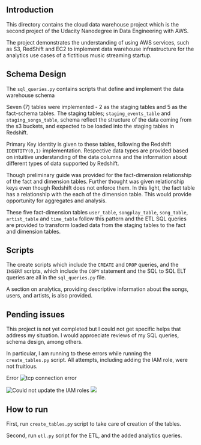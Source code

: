 ## Introduction

This directory contains the cloud data warehouse project which is the second project of the Udacity Nanodegree in Data Engineering with AWS.

The project demonstrates the understanding of using AWS services, such as S3, RedShift and EC2 to implement data warehouse infrastructure for the analytics use cases of a fictitious music streaming startup.

## Schema Design

The `sql_queries.py` contains scripts that define and implement the data warehouse schema

Seven (7) tables were implemented - 2 as the staging tables and 5 as the fact-schema tables. The staging tables; `staging_events_table` and `staging_songs_table`, schema reflect the structure of the data coming from the s3 buckets, and expected to be loaded into the staging tables in Redshift.

Primary Key identity is given to these tables, following the Redshift `IDENTITY(0,1)` implementation. Respective data types are provided based on intuitive understanding of the data columns and the information about different types of data supported by Redshift. 

Though preliminary guide was provided for the fact-dimension relationship of the fact and dimension tables. Further thought was given relationship keys even though Redshift does not enforce them. In this light, the fact table has a relationship with the each of the dimension table. This would provide opportunity for aggregates and analysis. 

These five fact-dimension tables `user_table`, `songplay_table`, `song_table`, `artist_table` and `time_table` follow this pattern and the ETL SQL queries are provided to transform loaded data from the staging tables to the fact and dimension tables.

## Scripts

The create scripts which include the `CREATE` and `DROP` queries, and the `INSERT` scripts, which include the `COPY` statement and the SQL to SQL ELT queries are all in the `sql_queries.py` file. 

A section on analytics, providing descriptive information about the songs, users, and artists, is also provided. 

## Pending issues

This project is not yet completed but I could not get specific helps that address my situation. I would approeciate reviews of my SQL queries, schema design, among others.

In particular, I am running to these errors while running the `create_tables.py` script. All attempts, including adding the IAM role, were not fruitious. 

Error
![tcp connection error](error.jpg)

![Could not update the IAM roles](error2.jpg)
![](error3.jpg)

## How to run 

First, run `create_tables.py` script to take care of creation of the tables.

Second, run `etl.py` script for the ETL, and the added analytics queries.







